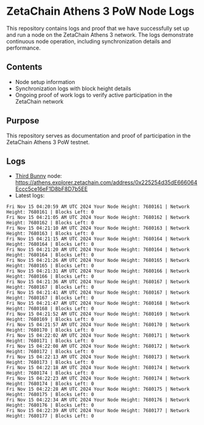 # ZetaChain Athens 3 PoW Node Logs
This repository contains logs and proof that we have successfully set up and run a node on the ZetaChain Athens 3 network. The logs demonstrate continuous node operation, including synchronization details and performance.

## Contents
- Node setup information
- Synchronization logs with block height details
- Ongoing proof of work logs to verify active participation in the ZetaChain network

## Purpose
This repository serves as documentation and proof of participation in the ZetaChain Athens 3 PoW testnet.

## Logs

- [Third Bunny](https://thirdbunny.xyz/) node: https://athens.explorer.zetachain.com/address/0x225254d35dE666064Eccc5ce16eF1D8bF8D7b5EE
- Latest logs:
```
Fri Nov 15 04:20:59 AM UTC 2024 Your Node Height: 7680161 | Network Height: 7680161 | Blocks Left: 0
Fri Nov 15 04:21:05 AM UTC 2024 Your Node Height: 7680162 | Network Height: 7680162 | Blocks Left: 0
Fri Nov 15 04:21:10 AM UTC 2024 Your Node Height: 7680163 | Network Height: 7680163 | Blocks Left: 0
Fri Nov 15 04:21:15 AM UTC 2024 Your Node Height: 7680164 | Network Height: 7680164 | Blocks Left: 0
Fri Nov 15 04:21:20 AM UTC 2024 Your Node Height: 7680164 | Network Height: 7680164 | Blocks Left: 0
Fri Nov 15 04:21:26 AM UTC 2024 Your Node Height: 7680165 | Network Height: 7680165 | Blocks Left: 0
Fri Nov 15 04:21:31 AM UTC 2024 Your Node Height: 7680166 | Network Height: 7680166 | Blocks Left: 0
Fri Nov 15 04:21:36 AM UTC 2024 Your Node Height: 7680167 | Network Height: 7680167 | Blocks Left: 0
Fri Nov 15 04:21:41 AM UTC 2024 Your Node Height: 7680167 | Network Height: 7680167 | Blocks Left: 0
Fri Nov 15 04:21:47 AM UTC 2024 Your Node Height: 7680168 | Network Height: 7680168 | Blocks Left: 0
Fri Nov 15 04:21:52 AM UTC 2024 Your Node Height: 7680169 | Network Height: 7680169 | Blocks Left: 0
Fri Nov 15 04:21:57 AM UTC 2024 Your Node Height: 7680170 | Network Height: 7680170 | Blocks Left: 0
Fri Nov 15 04:22:02 AM UTC 2024 Your Node Height: 7680171 | Network Height: 7680171 | Blocks Left: 0
Fri Nov 15 04:22:08 AM UTC 2024 Your Node Height: 7680172 | Network Height: 7680172 | Blocks Left: 0
Fri Nov 15 04:22:13 AM UTC 2024 Your Node Height: 7680173 | Network Height: 7680173 | Blocks Left: 0
Fri Nov 15 04:22:18 AM UTC 2024 Your Node Height: 7680174 | Network Height: 7680174 | Blocks Left: 0
Fri Nov 15 04:22:23 AM UTC 2024 Your Node Height: 7680174 | Network Height: 7680174 | Blocks Left: 0
Fri Nov 15 04:22:28 AM UTC 2024 Your Node Height: 7680175 | Network Height: 7680175 | Blocks Left: 0
Fri Nov 15 04:22:34 AM UTC 2024 Your Node Height: 7680176 | Network Height: 7680176 | Blocks Left: 0
Fri Nov 15 04:22:39 AM UTC 2024 Your Node Height: 7680177 | Network Height: 7680177 | Blocks Left: 0
```

